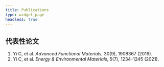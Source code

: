 ```yaml
---
title: Publications
type: widget_page
headless: true
---
```

## 代表性论文

1. Yi C, et al. *Advanced Functional Materials*, 30(9), 1908367 (2019).  
2. Yi C, et al. *Energy & Environmental Materials*, 5(7), 1234–1245 (2021).  

